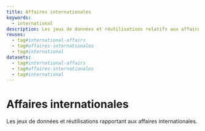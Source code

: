 ```yaml
---
title: Affaires internationales
keywords:
  - international
description: Les jeux de données et réutilisations relatifs aux affaires internationales
reuses:
  - tag#international-affairs
  - tag#affaires-internationales
  - tag#international
datasets:
  - tag#international-affairs
  - tag#affaires-internationales
  - tag#international
---
```

# Affaires internationales

Les jeux de données et réutilisations rapportant aux affaires internationales.
